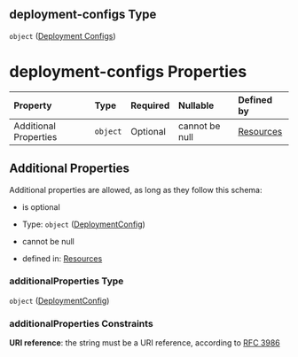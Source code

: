 ## deployment-configs Type

`object` ([Deployment Configs](resources-resources-properties-resources-properties-deployment-configs.md))

# deployment-configs Properties

| Property              | Type     | Required | Nullable       | Defined by                                                                                                                                              |
| :-------------------- | :------- | :------- | :------------- | :------------------------------------------------------------------------------------------------------------------------------------------------------ |
| Additional Properties | `object` | Optional | cannot be null | [Resources](definitions-definitions-deploymentconfig.md "#/resources/properties/Resources/properties/deployment-configs/additionalProperties") |

## Additional Properties

Additional properties are allowed, as long as they follow this schema:



*   is optional

*   Type: `object` ([DeploymentConfig](definitions-definitions-deploymentconfig.md))

*   cannot be null

*   defined in: [Resources](definitions-definitions-deploymentconfig.md "#/resources/properties/Resources/properties/deployment-configs/additionalProperties")

### additionalProperties Type

`object` ([DeploymentConfig](definitions-definitions-deploymentconfig.md))

### additionalProperties Constraints

**URI reference**: the string must be a URI reference, according to [RFC 3986](https://tools.ietf.org/html/rfc3986 "check the specification")
